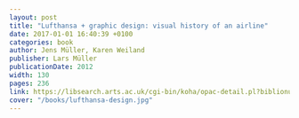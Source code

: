 ```yaml
---
layout: post
title: "Lufthansa + graphic design: visual history of an airline"
date: 2017-01-01 16:40:39 +0100
categories: book
author: Jens Müller, Karen Weiland
publisher: Lars Müller
publicationDate: 2012
width: 130
pages: 236
link: https://libsearch.arts.ac.uk/cgi-bin/koha/opac-detail.pl?biblionumber=246343
cover: "/books/lufthansa-design.jpg"
---
```

